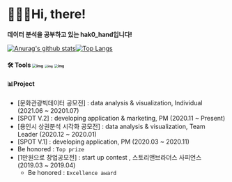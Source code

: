 # 🙋🏻‍♀️Hi, there!

**데이터 분석을 공부하고 있는 hak0_hand입니다!**

[![Anurag's github stats](https://github-readme-stats.vercel.app/api?username=handhak0&theme=dracula)](https://github.com/anuraghazra/github-readme-stats)[![Top Langs](https://github-readme-stats.vercel.app/api/top-langs/?username=handhak0&layout=compact&theme=dracula)](https://github.com/anuraghazra/github-readme-stats)

#### 🛠 Tools <img src="https://cdn.icon-icons.com/icons2/112/PNG/64/python_18894.png" alt="img" style="zoom:60%;" />  <img src="https://cdn.icon-icons.com/icons2/2389/PNG/64/notion_logo_icon_145025.png" alt="img" style="zoom:0.45;" />  <img src="https://cdn.icon-icons.com/icons2/2108/PNG/64/slack_icon_130829.png" alt="img" style="zoom:55%;" />

#### 📊Project 

- [문화관광빅데이터 공모전] : data analysis & visualization, Individual (2021.06 ~ 20201.07)
- [SPOT V.2] : developing application & marketing, PM (2020.11 ~ Present)
- [용인시 상권분석 시각화 공모전] : data analysis & visualization, Team Leader (2020.12 ~ 2020.01)
- [SPOT V.1] : developing application, PM (2020.03 ~ 2020.11)
- Be honored : `Top prize`
- [1만원으로 창업공모전] : start up contest , 스토리앤브라더스 사피언스 (2019.03 ~ 2019.04)
  - Be honored : `Excellence award`





